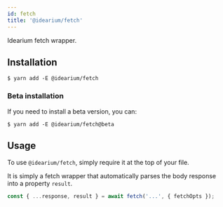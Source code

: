 ```yaml
---
id: fetch
title: '@idearium/fetch'
---
```


Idearium fetch wrapper.

## Installation

```shell
$ yarn add -E @idearium/fetch
```

### Beta installation

If you need to install a beta version, you can:

```shell
$ yarn add -E @idearium/fetch@beta
```

## Usage

To use `@idearium/fetch`, simply require it at the top of your file.

It is simply a fetch wrapper that automatically parses the body response into a property `result`.

```js
const { ...response, result } = await fetch('...', { fetchOpts });
```
